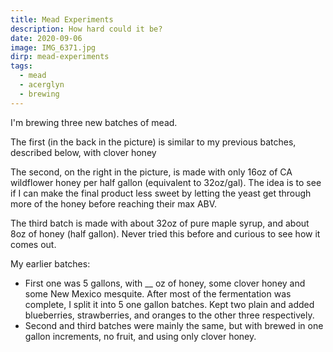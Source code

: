 ```yaml
---
title: Mead Experiments
description: How hard could it be?
date: 2020-09-06
image: IMG_6371.jpg
dirp: mead-experiments
tags:
  - mead
  - acerglyn
  - brewing
---
```


I'm brewing three new batches of mead.

<v-img src="IMG_6371.jpg" alt="bar" :dirp="dirp"></v-img>


The first (in the back in the picture) is similar to my previous batches, described below, with clover honey

The second, on the right in the picture, is made with only 16oz of CA wildflower honey per half gallon (equivalent to 32oz/gal).  The idea is to see if I can make the final product less sweet by letting the yeast get through more of the honey before reaching their max ABV.

The third batch is made with about 32oz of pure maple syrup, and about 8oz of honey (half gallon).  Never tried this before and curious to see how it comes out.


<v-img src="IMG_5785.jpg" alt="foo" :dirp="dirp"></v-img>

My earlier batches:

 - First one was 5 gallons, with __ oz of honey, some clover honey and some New Mexico mesquite.  After most of the fermentation was complete, I split it into 5 one gallon batches.  Kept two plain and added blueberries, strawberries, and oranges to the other three respectively.
 - Second and third batches were mainly the same, but with brewed in one gallon increments, no fruit, and using only clover honey.


